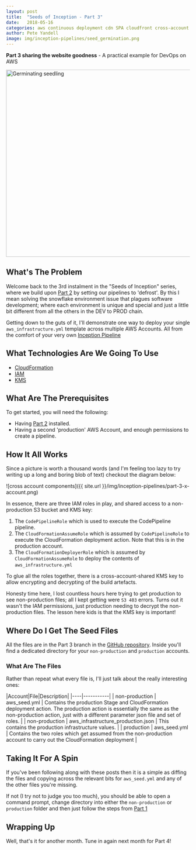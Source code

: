 ```yaml
---
layout: post
title:  "Seeds of Inception - Part 3"
date:   2018-05-16
categories: aws continuous deployment cdn SPA cloudfront cross-account
author: Pete Yandell
image: img/inception-pipelines/seed_germination.png
---
```


**Part 3 sharing the website goodness** - A practical example for DevOps on AWS

<a title="By Dbxsoul [CC BY 3.0 (https://creativecommons.org/licenses/by/3.0)], from Wikimedia Commons" href="https://commons.wikimedia.org/wiki/File:Germinating_seedling.jpg"><img width="512" alt="Germinating seedling" src="https://upload.wikimedia.org/wikipedia/commons/thumb/6/60/Germinating_seedling.jpg/512px-Germinating_seedling.jpg"></a>

## What's The Problem

Welcome back to the 3rd instalment in the "Seeds of Inception" series, where we build upon [Part 2](https://mechanicalrock.github.io//aws/continuous/deployment/cdn/spa/cloudfront/2018/04/01/inception-pipelines-pt2) by setting our pipelines to 'defrost'. By this I mean solving the snowflake environment issue that plagues software development; where each environment is unique and special and just a little bit different from all the others in the DEV to PROD chain.

Getting down to the guts of it, I'll demonstrate one way to deploy your single `aws_infrastructure.yml` template across multiple AWS Accounts. All from the comfort of your very own [Inception Pipeline](https://github.com/MechanicalRock/InceptionPipeline/tree/post/part-3)

## What Technologies Are We Going To Use

* [Cloud​Formation](https://aws.amazon.com/cloudformation/)
* [IAM](https://aws.amazon.com/iam/)
* [KMS](https://aws.amazon.com/kms/)

## What Are The Prerequisites

To get started, you will need the following:

* Having [Part 2](https://mechanicalrock.github.io//aws/continuous/deployment/cdn/spa/cloudfront/2018/04/01/inception-pipelines-pt2) installed.
* Having a second 'production' AWS Account, and enough permissions to create a pipeline.

## How It All Works

Since a picture is worth a thousand words (and I'm feeling too lazy to try writing up a long and boring blob of text) checkout the diagram below:

![cross account components]({{ site.url }}/img/inception-pipelines/part-3-x-account.png)

In essence, there are three IAM roles in play, and shared access to a non-production S3 bucket and KMS key:

1. The `CodePipelineRole` which is used to execute the CodePipeline pipeline.
2. The `CloudFormationAssumeRole` which is assumed by `CodePipelineRole` to execute the CloudFormation deployment action. Note that this is in the production account.
3. The `CloudFormationDeployerRole` which is assumed by `CloudFormationAssumeRole` to deploy the contents of `aws_infrastructure.yml`

To glue all the roles together, there is a cross-account-shared KMS key to allow encrypting and decrypting of the build artefacts.

Honesty time here, I lost countless hours here trying to get production to see non-production files; all I kept getting were `S3 403` errors. Turns out it wasn't the IAM permissions, just production needing to decrypt the non-production files. The lesson here kids is that the KMS key is important!

## Where Do I Get The Seed Files

All the files are in the Part 3 branch in the [GitHub repository](https://github.com/MechanicalRock/InceptionPipeline/tree/post/part-3). Inside you'll find a dedicated directory for your `non-production` and `production` accounts.

### What Are The Files

Rather than repeat what every file is, I'll just talk about the really interesting ones:

|Account|File|Description|
|----|-----------|
| non-production | aws_seed.yml | Contains the production Stage and CloudFormation deployment action. The production action is essentially the same as the non-production action, just with a different parameter json file and set of roles. |
| non-production | aws_infrastructure_production.json | This contains the production infrastructure values. |
| production | aws_seed.yml | Contains the two roles which get assumed from the non-production account to carry out the CloudFormation  deployment |

## Taking It For A Spin

If you've been following along with these posts then it is a simple as diffing the files and copying across the relevant bits for `aws_seed.yml` and any of the other files you're missing.

If not (I try not to judge you too much), you should be able to open a command prompt, change directory into either the `non-production` or `production` folder and then just follow the steps from [Part 1](http://localhost:4000/aws/continuous/deployment/2018/03/01/inception-pipelines-pt1.html)

## Wrapping Up

Well, that's it for another month. Tune in again next month for Part 4!